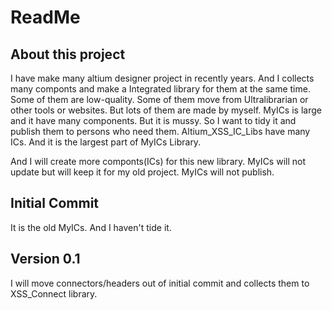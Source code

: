 # ReadMe

## About this project
I have make many altium designer project in recently years. And I collects many componts and make a Integrated library for them at the same time. Some of them are low-quality. Some of them move from Ultralibrarian or other tools or websites. But lots of them are made by myself.
MyICs is large and it have many components. But it is mussy. So I want to tidy it and publish them to persons who need them.
Altium_XSS_IC_Libs have many ICs. And it is the largest part of MyICs Library.

And I will create more componts(ICs) for this new library. MyICs will not update but will keep it for my old project. MyICs will not publish.

## Initial Commit
It is the old MyICs. And I haven't tide it.

## Version 0.1
I will move connectors/headers out of initial commit and collects them to XSS_Connect library.


